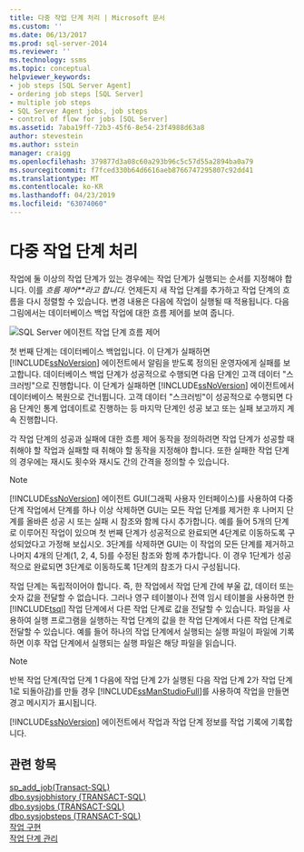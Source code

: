 ```yaml
---
title: 다중 작업 단계 처리 | Microsoft 문서
ms.custom: ''
ms.date: 06/13/2017
ms.prod: sql-server-2014
ms.reviewer: ''
ms.technology: ssms
ms.topic: conceptual
helpviewer_keywords:
- job steps [SQL Server Agent]
- ordering job steps [SQL Server]
- multiple job steps
- SQL Server Agent jobs, job steps
- control of flow for jobs [SQL Server]
ms.assetid: 7aba19ff-72b3-45f6-8e54-23f4988d63a8
author: stevestein
ms.author: sstein
manager: craigg
ms.openlocfilehash: 379877d3a08c60a293b96c5c57d55a2894ba0a79
ms.sourcegitcommit: f7fced330b64d6616aeb8766747295807c92dd41
ms.translationtype: MT
ms.contentlocale: ko-KR
ms.lasthandoff: 04/23/2019
ms.locfileid: "63074060"
---
```

# <a name="handle-multiple-job-steps"></a>다중 작업 단계 처리
  작업에 둘 이상의 작업 단계가 있는 경우에는 작업 단계가 실행되는 순서를 지정해야 합니다. 이를 *흐름 제어**라고 합니다.* 언제든지 새 작업 단계를 추가하고 작업 단계의 흐름을 다시 정렬할 수 있습니다. 변경 내용은 다음에 작업이 실행될 때 적용됩니다. 다음 그림에서는 데이터베이스 백업 작업에 대한 흐름 제어를 보여 줍니다.  
  
 ![SQL Server 에이전트 작업 단계 흐름 제어](../../database-engine/media/dbflow01.gif "SQL Server 에이전트 작업 단계 흐름 제어")  
  
 첫 번째 단계는 데이터베이스 백업입니다. 이 단계가 실패하면 [!INCLUDE[ssNoVersion](../../includes/ssnoversion-md.md)] 에이전트에서 알림을 받도록 정의된 운영자에게 실패를 보고합니다. 데이터베이스 백업 단계가 성공적으로 수행되면 다음 단계인 고객 데이터 "스크러빙"으로 진행합니다. 이 단계가 실패하면 [!INCLUDE[ssNoVersion](../../../includes/ssnoversion-md.md)] 에이전트에서 데이터베이스 복원으로 건너뜁니다. 고객 데이터 "스크러빙"이 성공적으로 수행되면 다음 단계인 통계 업데이트로 진행하는 등 마지막 단계인 성공 보고 또는 실패 보고까지 계속 진행합니다.  
  
 각 작업 단계의 성공과 실패에 대한 흐름 제어 동작을 정의하려면 작업 단계가 성공할 때 취해야 할 작업과 실패할 때 취해야 할 동작을 지정해야 합니다. 또한 실패한 작업 단계의 경우에는 재시도 횟수와 재시도 간의 간격을 정의할 수 있습니다.  
  
> [!NOTE]  
>  [!INCLUDE[ssNoVersion](../../includes/ssnoversion-md.md)] 에이전트 GUI(그래픽 사용자 인터페이스)를 사용하여 다중 단계 작업에서 단계를 하나 이상 삭제하면 GUI는 모든 작업 단계를 제거한 후 나머지 단계를 올바른 성공 시 또는 실패 시 참조와 함께 다시 추가합니다. 예를 들어 5개의 단계로 이루어진 작업이 있으며 첫 번째 단계가 성공적으로 완료되면 4단계로 이동하도록 구성되었다고 가정해 보십시오. 3단계를 삭제하면 GUI는 이 작업의 모든 단계를 제거하고 나머지 4개의 단계(1, 2, 4, 5)를 수정된 참조와 함께 추가합니다. 이 경우 1단계가 성공적으로 완료되면 3단계로 이동하도록 1단계의 참조가 다시 구성됩니다.  
  
 작업 단계는 독립적이어야 합니다. 즉, 한 작업에서 작업 단계 간에 부울 값, 데이터 또는 숫자 값을 전달할 수 없습니다. 그러나 영구 테이블이나 전역 임시 테이블을 사용하면 한 [!INCLUDE[tsql](../../includes/tsql-md.md)] 작업 단계에서 다른 작업 단계로 값을 전달할 수 있습니다. 파일을 사용하여 실행 프로그램을 실행하는 작업 단계의 값을 한 작업 단계에서 다른 작업 단계로 전달할 수 있습니다. 예를 들어 하나의 작업 단계에서 실행되는 실행 파일이 파일에 기록하면 이후 작업 단계에서 실행되는 실행 파일은 해당 파일을 읽습니다.  
  
> [!NOTE]  
>  반복 작업 단계(작업 단계 1 다음에 작업 단계 2가 실행된 다음 작업 단계 2가 작업 단계 1로 되돌아감)를 만들 경우 [!INCLUDE[ssManStudioFull](../../includes/ssmanstudiofull-md.md)]를 사용하여 작업을 만들면 경고 메시지가 표시됩니다.  
  
 [!INCLUDE[ssNoVersion](../../includes/ssnoversion-md.md)] 에이전트에서 작업과 작업 단계 정보를 작업 기록에 기록합니다.  
  
## <a name="see-also"></a>관련 항목  
 [sp_add_job&#40;Transact-SQL&#41;](/sql/relational-databases/system-stored-procedures/sp-add-job-transact-sql)   
 [dbo.sysjobhistory &#40;TRANSACT-SQL&#41;](/sql/relational-databases/system-tables/dbo-sysjobhistory-transact-sql)   
 [dbo.sysjobs &#40;TRANSACT-SQL&#41;](/sql/relational-databases/system-tables/dbo-sysjobs-transact-sql)   
 [dbo.sysjobsteps &#40;TRANSACT-SQL&#41;](/sql/relational-databases/system-tables/dbo-sysjobsteps-transact-sql)   
 [작업 구현](implement-jobs.md)   
 [작업 단계 관리](manage-job-steps.md)  
  
  
